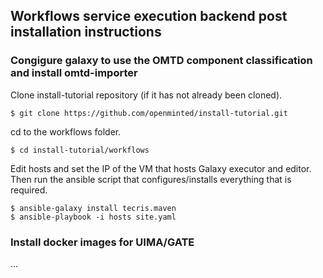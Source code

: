 ## Workflows service execution backend post installation instructions


### Congigure galaxy to use the OMTD component classification and install omtd-importer 

Clone install-tutorial repository (if it has not already been cloned). 
```code=bash
$ git clone https://github.com/openminted/install-tutorial.git
```

cd to the workflows folder.
```code=bash
$ cd install-tutorial/workflows
```

Edit hosts and set the IP of the VM that hosts Galaxy executor and editor. 
Then run the ansible script that configures/installs everything that is required.
```code=bash
$ ansible-galaxy install tecris.maven
$ ansible-playbook -i hosts site.yaml
```

### Install docker images for UIMA/GATE

...
